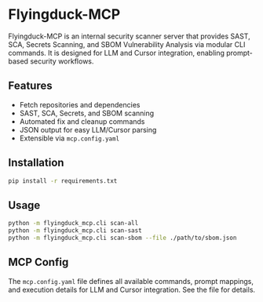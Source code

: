 # Flyingduck-MCP

Flyingduck-MCP is an internal security scanner server that provides SAST, SCA, Secrets Scanning, and SBOM Vulnerability Analysis via modular CLI commands. It is designed for LLM and Cursor integration, enabling prompt-based security workflows.

## Features
- Fetch repositories and dependencies
- SAST, SCA, Secrets, and SBOM scanning
- Automated fix and cleanup commands
- JSON output for easy LLM/Cursor parsing
- Extensible via `mcp.config.yaml`

## Installation
```bash
pip install -r requirements.txt
```

## Usage
```bash
python -m flyingduck_mcp.cli scan-all
python -m flyingduck_mcp.cli scan-sast
python -m flyingduck_mcp.cli scan-sbom --file ./path/to/sbom.json
```

## MCP Config
The `mcp.config.yaml` file defines all available commands, prompt mappings, and execution details for LLM and Cursor integration. See the file for details. 